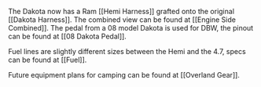 The Dakota now has a Ram [[Hemi Harness]] grafted onto the original [[Dakota Harness]]. The combined view can be found at [[Engine Side Combined]]. The pedal from a 08 model Dakota is used for DBW, the pinout can be found at [[08 Dakota Pedal]].

Fuel lines are slightly different sizes between the Hemi and the 4.7, specs can be found at [[Fuel]].

Future equipment plans for camping can be found at [[Overland Gear]].